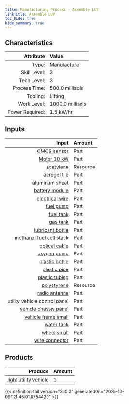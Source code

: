 ```yaml
---
title: Manufacturing Process - Assemble LUV
linkTitle: Assemble LUV
toc_hide: true
hide_summary: true
---
```

<!-- This is generated by the MarsSim HelpGenertor, do not edit. -->


## Characteristics

| Attribute      | Value |
|--------:|:------|
|Type:|Manufacture|
|Skill Level:|3|
|Tech Level:|3|
|Process Time:|500.0 millisols|
|Tooling:|Lifting|
|Work Level:|1000.0 millisols|
|Power Required:|1.5 kW/hr|

## Inputs

| Input      | Amount |
|--------:|:------|
|[CMOS sensor](/docs/definitions/part/cmos-sensor)|Part|4|
|[Motor 10 kW](/docs/definitions/part/motor-10-kw)|Part|2|
|[acetylene](/docs/definitions/resource/acetylene)|Resource|1.0 kg|
|[aerogel tile](/docs/definitions/part/aerogel-tile)|Part|20|
|[aluminum sheet](/docs/definitions/part/aluminum-sheet)|Part|5|
|[battery module](/docs/definitions/part/battery-module)|Part|1|
|[electrical wire](/docs/definitions/part/electrical-wire)|Part|10|
|[fuel pump](/docs/definitions/part/fuel-pump)|Part|1|
|[fuel tank](/docs/definitions/part/fuel-tank)|Part|1|
|[gas tank](/docs/definitions/part/gas-tank)|Part|1|
|[lubricant bottle](/docs/definitions/part/lubricant-bottle)|Part|1|
|[methanol fuel cell stack](/docs/definitions/part/methanol-fuel-cell-stack)|Part|2|
|[optical cable](/docs/definitions/part/optical-cable)|Part|4|
|[oxygen pump](/docs/definitions/part/oxygen-pump)|Part|1|
|[plastic bottle](/docs/definitions/part/plastic-bottle)|Part|1|
|[plastic pipe](/docs/definitions/part/plastic-pipe)|Part|2|
|[plastic tubing](/docs/definitions/part/plastic-tubing)|Part|3|
|[polystyrene](/docs/definitions/resource/polystyrene)|Resource|5.0 kg|
|[radio antenna](/docs/definitions/part/radio-antenna)|Part|1|
|[utility vehicle control panel](/docs/definitions/part/utility-vehicle-control-panel)|Part|1|
|[vehicle chassis panel](/docs/definitions/part/vehicle-chassis-panel)|Part|3|
|[vehicle frame small](/docs/definitions/part/vehicle-frame-small)|Part|2|
|[water tank](/docs/definitions/part/water-tank)|Part|1|
|[wheel small](/docs/definitions/part/wheel-small)|Part|4|
|[wire connector](/docs/definitions/part/wire-connector)|Part|10|

## Products


| Produce      | Amount |
|--------:|:------|
|[light utility vehicle](/docs/definitions/vehicle/light-utility-vehicle)|1|



{{< definition-tail version="3.10.0" generatedOn="2025-10-09T21:45:01.8754429" >}}



